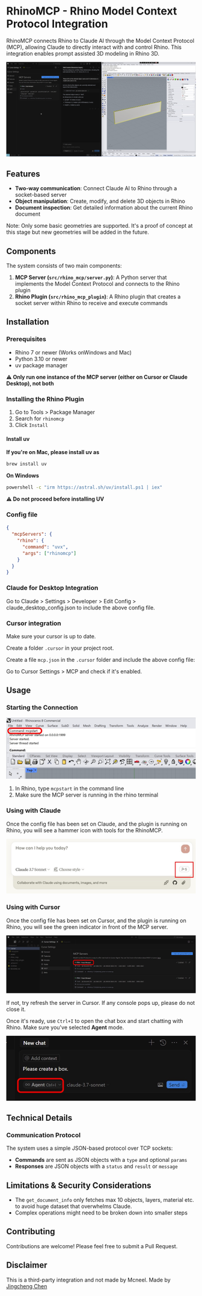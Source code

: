 # RhinoMCP - Rhino Model Context Protocol Integration

RhinoMCP connects Rhino to Claude AI through the Model Context Protocol (MCP), allowing Claude to directly interact with and control Rhino. This integration enables prompt assisted 3D modeling in Rhino 3D.

![demo](assets/demo.jpg)

## Features

- **Two-way communication**: Connect Claude AI to Rhino through a socket-based server
- **Object manipulation**: Create, modify, and delete 3D objects in Rhino
- **Document inspection**: Get detailed information about the current Rhino document

Note: Only some basic geometries are supported. It's a proof of concept at this stage but new geometries will be added in the future.

## Components

The system consists of two main components:

1. **MCP Server (`src/rhino_mcp/server.py`)**: A Python server that implements the Model Context Protocol and connects to the Rhino plugin
2. **Rhino Plugin (`src/rhino_mcp_plugin`)**: A Rhino plugin that creates a socket server within Rhino to receive and execute commands

## Installation

### Prerequisites

- Rhino 7 or newer (Works onWindows and Mac)
- Python 3.10 or newer
- uv package manager

**⚠️ Only run one instance of the MCP server (either on Cursor or Claude Desktop), not both**

### Installing the Rhino Plugin

1. Go to Tools > Package Manager
2. Search for `rhinomcp`
3. Click `Install`

#### Install uv

**If you're on Mac, please install uv as**

```bash
brew install uv
```

**On Windows**

```bash
powershell -c "irm https://astral.sh/uv/install.ps1 | iex"
```

**⚠️ Do not proceed before installing UV**

### Config file

```json
{
  "mcpServers": {
    "rhino": {
      "command": "uvx",
      "args": ["rhinomcp"]
    }
  }
}
```

### Claude for Desktop Integration

Go to Claude > Settings > Developer > Edit Config > claude_desktop_config.json to include the above config file.

### Cursor integration

Make sure your cursor is up to date.

Create a folder `.cursor` in your project root.

Create a file `mcp.json` in the `.cursor` folder and include the above config file:

Go to Cursor Settings > MCP and check if it's enabled.

## Usage

### Starting the Connection

![RhinoMCP in the command line](assets/rhino_plugin_instruction.jpg)

1. In Rhino, type `mcpstart` in the command line
2. Make sure the MCP server is running in the rhino terminal

### Using with Claude

Once the config file has been set on Claude, and the plugin is running on Rhino, you will see a hammer icon with tools for the RhinoMCP.

![RhinoMCP in Claude](assets/claude_enable_instruction.jpg)

### Using with Cursor

Once the config file has been set on Cursor, and the plugin is running on Rhino, you will see the green indicator in front of the MCP server.

![RhinoMCP in Cursor](assets/cursor_enable_instruction.jpg)

If not, try refresh the server in Cursor. If any console pops up, please do not close it.

Once it's ready, use `Ctrl+I` to open the chat box and start chatting with Rhino. Make sure you've selected **Agent** mode.

![RhinoMCP in Cursor](assets/cursor_usage_instruction.jpg)

## Technical Details

### Communication Protocol

The system uses a simple JSON-based protocol over TCP sockets:

- **Commands** are sent as JSON objects with a `type` and optional `params`
- **Responses** are JSON objects with a `status` and `result` or `message`

## Limitations & Security Considerations

- The `get_document_info` only fetches max 10 objects, layers, material etc. to avoid huge dataset that overwhelms Claude.
- Complex operations might need to be broken down into smaller steps

## Contributing

Contributions are welcome! Please feel free to submit a Pull Request.

## Disclaimer

This is a third-party integration and not made by Mcneel. Made by [Jingcheng Chen](https://github.com/jingcheng-chen)
